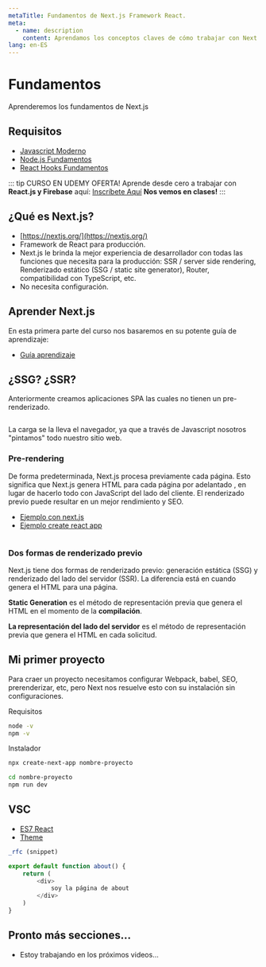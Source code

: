 ```yaml
---
metaTitle: Fundamentos de Next.js Framework React.
meta:
  - name: description
    content: Aprendamos los conceptos claves de cómo trabajar con Next.js, aprenderás a crear tus primeros proyectos utilizando SSG y SSR.
lang: en-ES
---
```


# Fundamentos
Aprenderemos los fundamentos de Next.js

## Requisitos
- [Javascript Moderno](https://youtu.be/Z4TuS0HEJP8)
- [Node.js Fundamentos](https://youtu.be/mG4U9t5nWG8)
- [React Hooks Fundamentos](https://youtu.be/Di4eAxkPNp0)

::: tip CURSO EN UDEMY OFERTA!
Aprende desde cero a trabajar con <b>React.js y Firebase</b> aquí: [Inscríbete Aquí](http://curso-react-js-udemy.bluuweb.cl)
<b>Nos vemos en clases!</b>
:::

## ¿Qué es Next.js?
- [https://nextjs.org/](https://nextjs.org/)
- Framework de React para producción.
- Next.js le brinda la mejor experiencia de desarrollador con todas las funciones que necesita para la producción: SSR / server side rendering, Renderizado estático (SSG / static site generator), Router, compatibilidad con TypeScript, etc.
- No necesita configuración. 

## Aprender Next.js
En esta primera parte del curso nos basaremos en su potente guía de aprendizaje:

- [Guía aprendizaje](https://nextjs.org/learn/basics/create-nextjs-app)

## ¿SSG? ¿SSR? 
Anteriormente creamos aplicaciones SPA las cuales no tienen un pre-renderizado.

<img :src="$withBase('/img/spa.jpg')">

La carga se la lleva el navegador, ya que a través de Javascript nosotros "pintamos" todo nuestro sitio web.

### Pre-rendering
De forma predeterminada, Next.js procesa previamente cada página. Esto significa que Next.js genera HTML para cada página por adelantado , en lugar de hacerlo todo con JavaScript del lado del cliente. El renderizado previo puede resultar en un mejor rendimiento y SEO.

- [Ejemplo con next.js](https://next-learn-starter.vercel.app/)
- [Ejemplo create react app](https://create-react-app.now-examples.vercel.app/)

<img :src="$withBase('/img/ssr.jpg')">

### Dos formas de renderizado previo
Next.js tiene dos formas de renderizado previo: generación estática (SSG) y renderizado del lado del servidor (SSR). La diferencia está en cuando genera el HTML para una página.

<b>Static Generation</b> es el método de representación previa que genera el HTML en el momento de la <b>compilación</b>.

<b>La representación del lado del servidor</b> es el método de representación previa que genera el HTML en cada solicitud.

## Mi primer proyecto
Para craer un proyecto necesitamos configurar Webpack, babel, SEO, prerenderizar, etc, pero Next nos resuelve esto con su instalación sin configuraciones.

Requisitos
```sh
node -v
npm -v
```

Instalador
```sh
npx create-next-app nombre-proyecto

cd nombre-proyecto
npm run dev
```

## VSC
- [ES7 React](https://marketplace.visualstudio.com/items?itemName=dsznajder.es7-react-js-snippets)
- [Theme](https://marketplace.visualstudio.com/items?itemName=dbanksdesign.nu-disco)

```js
_rfc (snippet)

export default function about() {
    return (
        <div>
            soy la página de about
        </div>
    )
}
```



## Pronto más secciones...
- Estoy trabajando en los próximos videos...

<div>
    <img :src="$withBase('/img/trabajar.gif')">
</div>